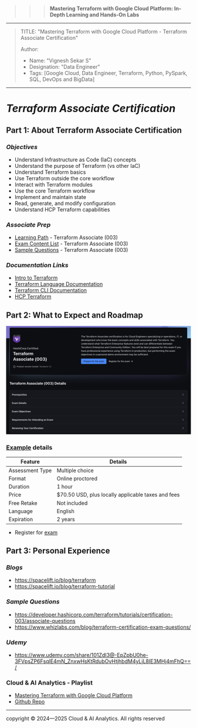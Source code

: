 >>> **Mastering Terraform with Google Cloud Platform: In-Depth Learning and Hands-On Labs** 
------------------------------------------------------------------------------------------------------------------------------------------------------------------------

> TITLE: "Mastering Terraform with Google Cloud Platform  - Terraform Associate Certification"
> 
> Author:
  >- Name: "Vignesh Sekar S"
  >- Designation: "Data Engineer"
  >- Tags: [Google Cloud, Data Engineer, Terraform, Python, PySpark, SQL, DevOps and BigData]

-----------------------------------------------------------------------------------------------------------------------------------------------------------------------

# *Terraform Associate Certification*

## **Part 1: About Terraform Associate Certification** 

### ***Objectives***

- Understand Infrastructure as Code (IaC) concepts
- Understand the purpose of Terraform (vs other IaC)
- Understand Terraform basics
- Use Terraform outside the core workflow
- Interact with Terraform modules
- Use the core Terraform workflow
- Implement and maintain state
- Read, generate, and modify configuration
- Understand HCP Terraform capabilities

### ***Associate Prep***

- [Learning Path](https://developer.hashicorp.com/terraform/tutorials/certification-003) - Terraform Associate (003)
- [Exam Content List](https://developer.hashicorp.com/terraform/tutorials/certification-003/associate-review-003) - Terraform Associate (003)
- [Sample Questions](https://developer.hashicorp.com/terraform/tutorials/certification-003/associate-questions) - Terraform Associate (003)


### ***Documentation Links***

- [Intro to Terraform](https://developer.hashicorp.com/terraform/intro)
- [Terraform Language Documentation](https://developer.hashicorp.com/terraform/language)
- [Terraform CLI Documentation](https://developer.hashicorp.com/terraform/cli)
- [HCP Terraform](https://developer.hashicorp.com/terraform/cloud-docs)


## **Part 2: What to Expect and Roadmap**

![Terraform Associate Certification](../img/exam_details.png)

### [Example](https://developer.hashicorp.com/certifications/infrastructure-automation) details

| Feature | Details |
|---|---|
| Assessment Type | Multiple choice |
| Format | Online proctored |
| Duration | 1 hour |
| Price | $70.50 USD, plus locally applicable taxes and fees |
| Free Retake | Not included |
| Language | English |
| Expiration | 2 years |

- Register for [exam](https://auth.hashicorp.com/u/login/identifier?state=hKFo2SBmOHRvTTA5TV9UdFdGZ3JzV2tMRWZ4ek9sQUk4ZzlrcqFur3VuaXZlcnNhbC1sb2dpbqN0aWTZIHNRejc1Njd0QmVFUlFZa3p2Zkk1Q2FYTWg4QVJacURHo2NpZNkgVDRZMWUzTFVPMjAwWEhReDdRYW45aTlaamQ2QjZwdTY)



## **Part 3: Personal Experience**

### ***Blogs***

- https://spacelift.io/blog/terraform
- https://spacelift.io/blog/terraform-tutorial

### ***Sample Questions***

- https://developer.hashicorp.com/terraform/tutorials/certification-003/associate-questions 
- https://www.whizlabs.com/blog/terraform-certification-exam-questions/ 

### ***Udemy***

- https://www.udemy.com/share/101ZdI3@-EpZpbU0he-3FVpsZP6FsqlE4mN_ZnxwHsKtRdubOvHtjhbdM4yLjL8IE3MHj4mFhQ==/ 


### **Cloud & AI Analytics - Playlist**

- [Mastering Terraform with Google Cloud Platform](https://youtu.be/J-5gEzfH07o?si=TwFftCIm9WcD33fp)
- [Github Repo](https://github.com/vigneshSs-07/Mastering-Terraform-with-Google-Cloud-Platform.git)


-----------------------------------------------------------------------------------------------------------------------------------------------------------------

  <div class="footer">
              copyright © 2024—2025 Cloud & AI Analytics. 
                                      All rights reserved
          </div>
